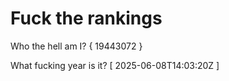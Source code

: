 # Fuck the rankings

Who the hell am I?
{ 19443072 }

What fucking year is it?
[ 2025-06-08T14:03:20Z ]
